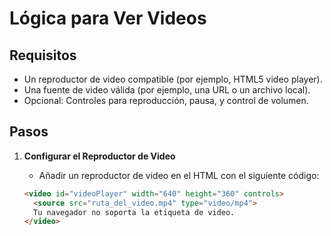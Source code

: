 # Lógica para Ver Videos

## Requisitos

- Un reproductor de video compatible (por ejemplo, HTML5 video player).
- Una fuente de video válida (por ejemplo, una URL o un archivo local).
- Opcional: Controles para reproducción, pausa, y control de volumen.

## Pasos

1. **Configurar el Reproductor de Video**
   - Añadir un reproductor de video en el HTML con el siguiente código:

   ```html
   <video id="videoPlayer" width="640" height="360" controls>
     <source src="ruta_del_video.mp4" type="video/mp4">
     Tu navegador no soporta la etiqueta de video.
   </video>
